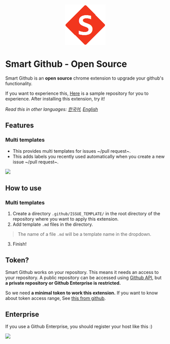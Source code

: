 <div align="center">
 <a href="https://github.com/ygnoh/smart-github">
  <img src="src/icons/logo128.png">
 </a>
</div>

# Smart Github - Open Source
Smart Github is an **open source** chrome extension to upgrade your github's functionality.

If you want to experience this, [Here](https://github.com/ygnoh/github-template-extension) is a sample repository for you to experience. After installing this extension, try it!

*Read this in other languages: [한국어](README.md), [English](README.en.md)*

## Features
### Multi templates
  * This provides multi templates for issues ~/pull request~.
  * This adds labels you recently used automatically when you create a new issue ~/pull request~.

<img src="https://user-images.githubusercontent.com/13075245/38159156-9903fe90-34dd-11e8-865d-a9fee8315ff2.gif" width="800">

## How to use
### Multi templates
1. Create a directory `.github/ISSUE_TEMPLATE/` in the root directory of the repository where you want to apply this extension.
2. Add template `.md` files in the directory.
> The name of a file `.md` will be a template name in the dropdown.
3. Finish!

## Token?
Smart Github works on your repository. This means it needs an access to your repository. A public repository can be accessed using [Github API](https://developer.github.com/v3/), but **a private repository or Github Enterprise is restricted.**

So we need **a minimal token to work this extension.** If you want to know about token access range, See [this from github](https://developer.github.com/apps/building-oauth-apps/scopes-for-oauth-apps/).

## Enterprise
If you use a Github Enterprise, you should register your host like this :)

<img src="https://user-images.githubusercontent.com/13075245/38263740-d40272f8-37ab-11e8-935b-63f708fe2500.gif" width="400">
